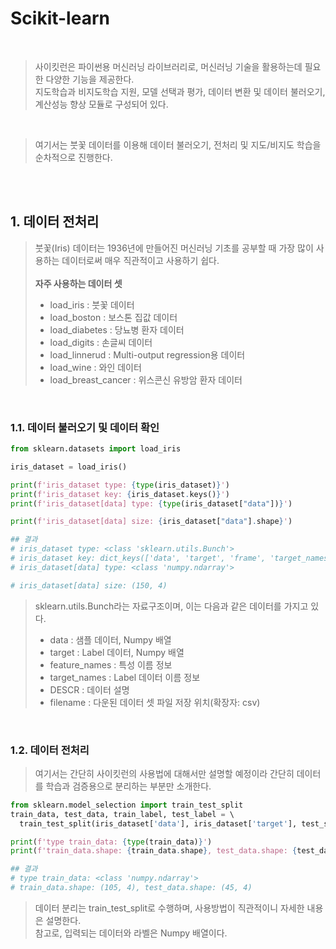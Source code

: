 # Scikit-learn
<br/>

> 사이킷런은 파이썬용 머신러닝 라이브러리로, 머신러닝 기술을 활용하는데 필요한 다양한 기능을 제공한다. <br/>
> 지도학습과 비지도학습 지원, 모델 선택과 평가, 데이터 변환 및 데이터 불러오기, 계산성능 향상 모듈로 구성되어 있다. <br/>

<br/>

> 여기서는 붓꽃 데이터를 이용해 데이터 불러오기, 전처리 및 지도/비지도 학습을 순차적으로 진행한다.

<br/><br/>

## 1. 데이터 전처리
> 붓꽃(Iris) 데이터는 1936년에 만들어진 머신러닝 기초를 공부할 때 가장 많이 사용하는 데이터로써 매우 직관적이고 사용하기 쉽다. <br/><br/>
> **자주 사용하는 데이터 셋**
> * load_iris : 붓꽃 데이터
> * load_boston : 보스톤 집값 데이터
> * load_diabetes : 당뇨병 환자 데이터
> * load_digits : 손글씨 데이터
> * load_linnerud : Multi-output regression용 데이터
> * load_wine : 와인 데이터
> * load_breast_cancer : 위스콘신 유방암 환자 데이터

<br/>

### 1.1. 데이터 불러오기 및 데이터 확인
```python
from sklearn.datasets import load_iris

iris_dataset = load_iris()

print(f'iris_dataset type: {type(iris_dataset)}')
print(f'iris_dataset key: {iris_dataset.keys()}')
print(f'iris_dataset[data] type: {type(iris_dataset["data"])}')

print(f'iris_dataset[data] size: {iris_dataset["data"].shape}')

## 결과
# iris_dataset type: <class 'sklearn.utils.Bunch'>
# iris_dataset key: dict_keys(['data', 'target', 'frame', 'target_names', 'DESCR', 'feature_names', 'filename'])
# iris_dataset[data] type: <class 'numpy.ndarray'>

# iris_dataset[data] size: (150, 4)       
```
> sklearn.utils.Bunch라는 자료구조이며, 이는 다음과 같은 데이터를 가지고 있다.
> * data : 샘플 데이터, Numpy 배열
> * target : Label 데이터, Numpy 배열
> * feature_names : 특성 이름 정보
> * target_names : Label 데이터 이름 정보
> * DESCR : 데이터 설명
> * filename : 다운된 데이터 셋 파일 저장 위치(확장자: csv)

<br/>

### 1.2. 데이터 전처리
> 여기서는 간단히 사이킷런의 사용법에 대해서만 설명할 예정이라 간단히 데이터를 학습과 검증용으로 분리하는 부분만 소개한다.
```python
from sklearn.model_selection import train_test_split
train_data, test_data, train_label, test_label = \      
  train_test_split(iris_dataset['data'], iris_dataset['target'], test_size=0.3, random_state=42)                     

print(f'type train_data: {type(train_data)}')
print(f'train_data.shape: {train_data.shape}, test_data.shape: {test_data.shape}')

## 결과
# type train_data: <class 'numpy.ndarray'>
# train_data.shape: (105, 4), test_data.shape: (45, 4)
```
> 데이터 분리는 train_test_split로 수행하며, 사용방법이 직관적이니 자세한 내용은 설명한다. <br/>
> 참고로, 입력되는 데이터와 라벨은 Numpy 배열이다.

